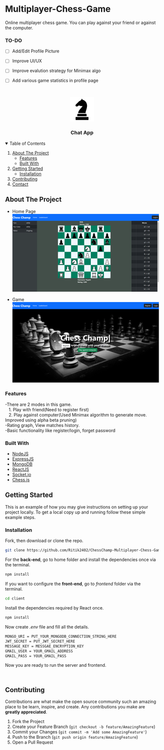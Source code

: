 # Multiplayer-Chess-Game
Online multiplayer chess game. You can play against your friend or against the computer.

### TO-DO
- [ ] Add/Edit Profile Picture
- [ ] Improve UI/UX
- [ ] Improve evalution strategy for Minimax algo
- [ ] Add various game statistics in profile page


<!-- PROJECT LOGO -->
<br />
<p align="center">
  <a href="https://github.com/othneildrew/Best-README-Template">
    <img src="images/logo.png" alt="Logo" width="80" height="80">
  </a>

  <h3 align="center">Chat App</h3>


<!-- TABLE OF CONTENTS -->
<details open="open">
  <summary>Table of Contents</summary>
  <ol>
    <li>
      <a href="#about-the-project">About The Project</a>
      <ul>
        <li><a href='#features'>Features</a></li>
        <li><a href="#built-with">Built With</a></li>
      </ul>
    </li>
    <li>
      <a href="#getting-started">Getting Started</a>
      <ul>
        <li><a href="#installation">Installation</a></li>
      </ul>
    </li>
    <li><a href="#contributing">Contributing</a></li>
    <li><a href="#contact">Contact</a></li>
  </ol>
</details>



<!-- ABOUT THE PROJECT -->
## About The Project
- Home Page
![Product Name Screen Shot][product-screenshot1]

- Game
![Product Name Screen Shot][product-screenshot2]

### Features
-There are 2 modes in this game.<br />
&nbsp;&nbsp;&nbsp;1. Play with friend(Need to register first)<br />
&nbsp;&nbsp;&nbsp;2. Play against computer(Used Minimax algorithm to generate move. Improved using alpha beta pruning)<br />
-Rating graph, View matches history.<br/>
-Basic functionality like register/login, forget password

### Built With

* [NodeJS](https://nodejs.org/en/)
* [ExpressJS](https://expressjs.com/)
* [MongoDB](https://www.mongodb.com/1)
* [ReactJS](https://reactjs.org/)
* [Socket.io](https://socket.io/)
* [Chess.js](https://github.com/jhlywa/chess.js)

<!-- GETTING STARTED -->
## Getting Started

This is an example of how you may give instructions on setting up your project locally.
To get a local copy up and running follow these simple example steps.

### Installation


Fork, then download or clone the repo.
```bash
git clone https://github.com/Ritik2402/ChessChamp-Multiplayer-Chess-Game.git
```

For the **back-end**, go to home folder and install the dependencies once via the terminal.
```bash
npm install
```

If you want to configure the **front-end**, go to *frontend* folder via the terminal.

```bash
cd client
```

Install the dependencies required by React once.
```bash
npm install
```

Now create *.env* file and fill all the details.
```env
MONGO_URI = PUT_YOUR_MONGODB_CONNECTION_STRING_HERE
JWT_SECRET = PUT_JWT_SECRET_HERE
MESSAGE_KEY = MESSGAE_ENCRYPTION_KEY
GMAIL_USER = YOUR_GMAIL_ADDRESS
GMAIL_PASS = YOUR_GMAIL_PASS
```

Now you are ready to run the server and frontend.

<br />

<!-- CONTRIBUTING -->
## Contributing

Contributions are what make the open source community such an amazing place to be learn, inspire, and create. Any contributions you make are **greatly appreciated**.

1. Fork the Project
2. Create your Feature Branch (`git checkout -b feature/AmazingFeature`)
3. Commit your Changes (`git commit -m 'Add some AmazingFeature'`)
4. Push to the Branch (`git push origin feature/AmazingFeature`)
5. Open a Pull Request



<!-- MARKDOWN LINKS & IMAGES -->
<!-- https://www.markdownguide.org/basic-syntax/#reference-style-links -->
[product-screenshot1]: images/Screenshot2.PNG
[product-screenshot2]: images/Screenshot1.PNG
